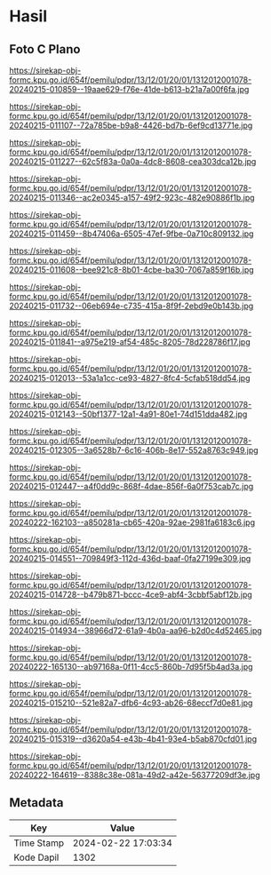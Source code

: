 # Hasil

## Foto C Plano

https://sirekap-obj-formc.kpu.go.id/654f/pemilu/pdpr/13/12/01/20/01/1312012001078-20240215-010859--19aae629-f76e-41de-b613-b21a7a00f6fa.jpg

https://sirekap-obj-formc.kpu.go.id/654f/pemilu/pdpr/13/12/01/20/01/1312012001078-20240215-011107--72a785be-b9a8-4426-bd7b-6ef9cd13771e.jpg

https://sirekap-obj-formc.kpu.go.id/654f/pemilu/pdpr/13/12/01/20/01/1312012001078-20240215-011227--62c5f83a-0a0a-4dc8-8608-cea303dca12b.jpg

https://sirekap-obj-formc.kpu.go.id/654f/pemilu/pdpr/13/12/01/20/01/1312012001078-20240215-011346--ac2e0345-a157-49f2-923c-482e90886f1b.jpg

https://sirekap-obj-formc.kpu.go.id/654f/pemilu/pdpr/13/12/01/20/01/1312012001078-20240215-011459--8b47406a-6505-47ef-9fbe-0a710c809132.jpg

https://sirekap-obj-formc.kpu.go.id/654f/pemilu/pdpr/13/12/01/20/01/1312012001078-20240215-011608--bee921c8-8b01-4cbe-ba30-7067a859f16b.jpg

https://sirekap-obj-formc.kpu.go.id/654f/pemilu/pdpr/13/12/01/20/01/1312012001078-20240215-011732--06eb694e-c735-415a-8f9f-2ebd9e0b143b.jpg

https://sirekap-obj-formc.kpu.go.id/654f/pemilu/pdpr/13/12/01/20/01/1312012001078-20240215-011841--a975e219-af54-485c-8205-78d228786f17.jpg

https://sirekap-obj-formc.kpu.go.id/654f/pemilu/pdpr/13/12/01/20/01/1312012001078-20240215-012013--53a1a1cc-ce93-4827-8fc4-5cfab518dd54.jpg

https://sirekap-obj-formc.kpu.go.id/654f/pemilu/pdpr/13/12/01/20/01/1312012001078-20240215-012143--50bf1377-12a1-4a91-80e1-74d151dda482.jpg

https://sirekap-obj-formc.kpu.go.id/654f/pemilu/pdpr/13/12/01/20/01/1312012001078-20240215-012305--3a6528b7-6c16-406b-8e17-552a8763c949.jpg

https://sirekap-obj-formc.kpu.go.id/654f/pemilu/pdpr/13/12/01/20/01/1312012001078-20240215-012447--a4f0dd9c-868f-4dae-856f-6a0f753cab7c.jpg

https://sirekap-obj-formc.kpu.go.id/654f/pemilu/pdpr/13/12/01/20/01/1312012001078-20240222-162103--a850281a-cb65-420a-92ae-2981fa6183c6.jpg

https://sirekap-obj-formc.kpu.go.id/654f/pemilu/pdpr/13/12/01/20/01/1312012001078-20240215-014551--709849f3-112d-436d-baaf-0fa27199e309.jpg

https://sirekap-obj-formc.kpu.go.id/654f/pemilu/pdpr/13/12/01/20/01/1312012001078-20240215-014728--b479b871-bccc-4ce9-abf4-3cbbf5abf12b.jpg

https://sirekap-obj-formc.kpu.go.id/654f/pemilu/pdpr/13/12/01/20/01/1312012001078-20240215-014934--38966d72-61a9-4b0a-aa96-b2d0c4d52465.jpg

https://sirekap-obj-formc.kpu.go.id/654f/pemilu/pdpr/13/12/01/20/01/1312012001078-20240222-165130--ab97168a-0f11-4cc5-860b-7d95f5b4ad3a.jpg

https://sirekap-obj-formc.kpu.go.id/654f/pemilu/pdpr/13/12/01/20/01/1312012001078-20240215-015210--521e82a7-dfb6-4c93-ab26-68eccf7d0e81.jpg

https://sirekap-obj-formc.kpu.go.id/654f/pemilu/pdpr/13/12/01/20/01/1312012001078-20240215-015319--d3620a54-e43b-4b41-93e4-b5ab870cfd01.jpg

https://sirekap-obj-formc.kpu.go.id/654f/pemilu/pdpr/13/12/01/20/01/1312012001078-20240222-164619--8388c38e-081a-49d2-a42e-56377209df3e.jpg


## Metadata

| Key        | Value               |
| ---------- | ------------------- |
| Time Stamp | 2024-02-22 17:03:34 |
| Kode Dapil | 1302                |



